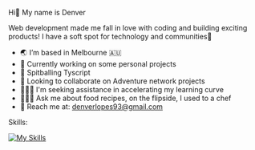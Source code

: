  Hi👋 My name is Denver 

 Web development made me fall in love with coding and building exciting products! I have a soft spot for technology and communities🦥

- 🌏 I’m based in Melbourne 🇦🇺
- 🔭 Currently working on some personal projects 
- 🧀 Spitballing Tyscript
- 👯 Looking to collaborate on Adventure network projects 
- 🏋🏼‍♂️ I'm seeking assistance in accelerating my learning curve
- 👨🏻‍🍳 Ask me about food recipes, on the flipside, I used to a chef 
- 🚀 Reach me at: denverlopes93@gmail.com


Skills:

[![My Skills](https://skillicons.dev/icons?i=js,html,py,swift,ts,css,firebase,react,flutter,git,mysql,nodejs)](https://skillicons.dev)

